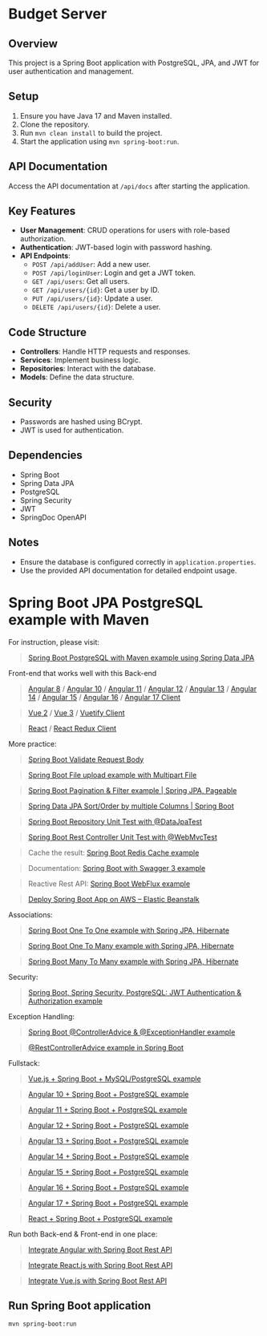 # Budget Server

## Overview

This project is a Spring Boot application with PostgreSQL, JPA, and JWT for user authentication and management.

## Setup

1. Ensure you have Java 17 and Maven installed.
2. Clone the repository.
3. Run `mvn clean install` to build the project.
4. Start the application using `mvn spring-boot:run`.

## API Documentation

Access the API documentation at `/api/docs` after starting the application.

## Key Features

- **User Management**: CRUD operations for users with role-based authorization.
- **Authentication**: JWT-based login with password hashing.
- **API Endpoints**:
  - `POST /api/addUser`: Add a new user.
  - `POST /api/loginUser`: Login and get a JWT token.
  - `GET /api/users`: Get all users.
  - `GET /api/users/{id}`: Get a user by ID.
  - `PUT /api/users/{id}`: Update a user.
  - `DELETE /api/users/{id}`: Delete a user.

## Code Structure

- **Controllers**: Handle HTTP requests and responses.
- **Services**: Implement business logic.
- **Repositories**: Interact with the database.
- **Models**: Define the data structure.

## Security

- Passwords are hashed using BCrypt.
- JWT is used for authentication.

## Dependencies

- Spring Boot
- Spring Data JPA
- PostgreSQL
- Spring Security
- JWT
- SpringDoc OpenAPI

## Notes

- Ensure the database is configured correctly in `application.properties`.
- Use the provided API documentation for detailed endpoint usage.

# Spring Boot JPA PostgreSQL example with Maven

For instruction, please visit:

> [Spring Boot PostgreSQL with Maven example using Spring Data JPA](https://www.bezkoder.com/spring-boot-postgresql-example/)

Front-end that works well with this Back-end

> [Angular 8](https://www.bezkoder.com/angular-crud-app/) / [Angular 10](https://www.bezkoder.com/angular-10-crud-app/) / [Angular 11](https://www.bezkoder.com/angular-11-crud-app/) / [Angular 12](https://www.bezkoder.com/angular-12-crud-app/) / [Angular 13](https://www.bezkoder.com/angular-13-crud-example/) / [Angular 14](https://www.bezkoder.com/angular-14-crud-example/) / [Angular 15](https://www.bezkoder.com/angular-15-crud-example/) / [Angular 16](https://www.bezkoder.com/angular-16-crud-example/) / [Angular 17 Client](https://www.bezkoder.com/angular-17-crud-example/)

> [Vue 2](https://www.bezkoder.com/vue-js-crud-app/) / [Vue 3](https://www.bezkoder.com/vue-3-crud/) / [Vuetify Client](https://www.bezkoder.com/vuetify-data-table-example/)

> [React](https://www.bezkoder.com/react-crud-web-api/) / [React Redux Client](https://www.bezkoder.com/react-redux-crud-example/)

More practice:

> [Spring Boot Validate Request Body](https://www.bezkoder.com/spring-boot-validate-request-body/)

> [Spring Boot File upload example with Multipart File](https://www.bezkoder.com/spring-boot-file-upload/)

> [Spring Boot Pagination & Filter example | Spring JPA, Pageable](https://www.bezkoder.com/spring-boot-pagination-filter-jpa-pageable/)

> [Spring Data JPA Sort/Order by multiple Columns | Spring Boot](https://www.bezkoder.com/spring-data-sort-multiple-columns/)

> [Spring Boot Repository Unit Test with @DataJpaTest](https://www.bezkoder.com/spring-boot-unit-test-jpa-repo-datajpatest/)

> [Spring Boot Rest Controller Unit Test with @WebMvcTest](https://www.bezkoder.com/spring-boot-webmvctest/)

> Cache the result: [Spring Boot Redis Cache example](https://www.bezkoder.com/spring-boot-redis-cache-example/)

> Documentation: [Spring Boot with Swagger 3 example](https://www.bezkoder.com/spring-boot-swagger-3/)

> Reactive Rest API: [Spring Boot WebFlux example](https://www.bezkoder.com/spring-boot-webflux-rest-api/)

> [Deploy Spring Boot App on AWS – Elastic Beanstalk](https://www.bezkoder.com/deploy-spring-boot-aws-eb/)

Associations:

> [Spring Boot One To One example with Spring JPA, Hibernate](https://www.bezkoder.com/jpa-one-to-one/)

> [Spring Boot One To Many example with Spring JPA, Hibernate](https://www.bezkoder.com/jpa-one-to-many/)

> [Spring Boot Many To Many example with Spring JPA, Hibernate](https://www.bezkoder.com/jpa-many-to-many/)

Security:

> [Spring Boot, Spring Security, PostgreSQL: JWT Authentication & Authorization example](https://www.bezkoder.com/spring-boot-security-postgresql-jwt-authentication/)

Exception Handling:

> [Spring Boot @ControllerAdvice & @ExceptionHandler example](https://www.bezkoder.com/spring-boot-controlleradvice-exceptionhandler/)

> [@RestControllerAdvice example in Spring Boot](https://www.bezkoder.com/spring-boot-restcontrolleradvice/)

Fullstack:

> [Vue.js + Spring Boot + MySQL/PostgreSQL example](https://www.bezkoder.com/spring-boot-vue-js-crud-example/)

> [Angular 10 + Spring Boot + PostgreSQL example](https://www.bezkoder.com/angular-10-spring-boot-postgresql/)

> [Angular 11 + Spring Boot + PostgreSQL example](https://www.bezkoder.com/angular-11-spring-boot-postgresql/)

> [Angular 12 + Spring Boot + PostgreSQL example](https://www.bezkoder.com/angular-12-spring-boot-postgresql/)

> [Angular 13 + Spring Boot + PostgreSQL example](https://www.bezkoder.com/spring-boot-angular-13-postgresql/)

> [Angular 14 + Spring Boot + PostgreSQL example](https://www.bezkoder.com/spring-boot-angular-14-postgresql/)

> [Angular 15 + Spring Boot + PostgreSQL example](https://www.bezkoder.com/spring-boot-angular-15-postgresql/)

> [Angular 16 + Spring Boot + PostgreSQL example](https://www.bezkoder.com/spring-boot-angular-16-postgresql/)

> [Angular 17 + Spring Boot + PostgreSQL example](https://www.bezkoder.com/spring-boot-angular-17-postgresql/)

> [React + Spring Boot + PostgreSQL example](https://www.bezkoder.com/spring-boot-react-postgresql/)

Run both Back-end & Front-end in one place:

> [Integrate Angular with Spring Boot Rest API](https://www.bezkoder.com/integrate-angular-spring-boot/)

> [Integrate React.js with Spring Boot Rest API](https://www.bezkoder.com/integrate-reactjs-spring-boot/)

> [Integrate Vue.js with Spring Boot Rest API](https://www.bezkoder.com/integrate-vue-spring-boot/)

## Run Spring Boot application

```
mvn spring-boot:run
```
